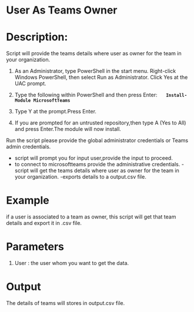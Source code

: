 # User As Teams Owner
# Description:
 Script will provide the teams details where user as owner for the team in your organization. 
1. As an Administrator, type PowerShell in the start menu. Right-click Windows PowerShell, then select Run as Administrator.
Click Yes at the UAC prompt.

2. Type the following within PowerShell and then press Enter:
&nbsp;&nbsp;&nbsp;&nbsp;&nbsp;**`Install-Module MicrosoftTeams`**
  
3. Type Y at the prompt.Press Enter.

4. If you are prompted for an untrusted repository,then type A (Yes to All) and press Enter.The module will now install. 

Run the script please provide the global administrator credentials or Teams admin credentials.
- script will prompt you for input user,provide the input to proceed.
- to connect to microsoftteams provide the administrative credentials.
-script will get the teams details where user as owner for the team in your organization. 
-exports details to a output.csv file.

# Example 
if a user is associated to a team as owner, this script will get that team details and export it in .csv file.
# Parameters
1. User : the user whom you want to get the data.
# Output
 The details of teams will stores in output.csv file.

